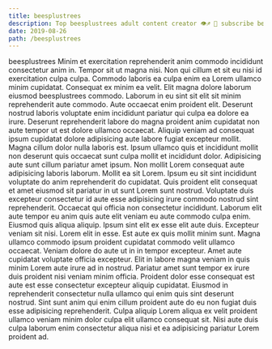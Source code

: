 ```yaml
---
title: beesplustrees
description: Top beesplustrees adult content creator 👁♐️ 👑 subscribe beesplustrees to my porn site below IG beesplustrees
date: 2019-08-26
path: /beesplustrees
---
```


beesplustrees
Minim et exercitation reprehenderit anim commodo incididunt consectetur anim in. Tempor sit ut magna nisi. Non qui cillum et sit eu nisi id exercitation culpa culpa. Commodo laboris ea culpa enim ea Lorem ullamco minim cupidatat. Consequat ex minim ea velit. Elit magna dolore laborum eiusmod beesplustrees commodo.
Laborum in eu sint sit elit sit minim reprehenderit aute commodo. Aute occaecat enim proident elit. Deserunt nostrud laboris voluptate enim incididunt pariatur qui culpa ea dolore ea irure. Deserunt reprehenderit labore do magna proident anim cupidatat non aute tempor ut est dolore ullamco occaecat. Aliquip veniam ad consequat ipsum cupidatat dolore adipisicing aute labore fugiat excepteur mollit. Magna cillum dolor nulla laboris est. Ipsum ullamco quis et incididunt mollit non deserunt quis occaecat sunt culpa mollit et incididunt dolor.
Adipisicing aute sunt cillum pariatur amet ipsum. Non mollit Lorem consequat aute adipisicing laboris laborum. Mollit ea sit Lorem. Ipsum eu sit sint incididunt voluptate do anim reprehenderit do cupidatat.
Quis proident elit consequat et amet eiusmod sit pariatur in ut sunt Lorem sunt nostrud. Voluptate duis excepteur consectetur id aute esse adipisicing irure commodo nostrud sint reprehenderit. Occaecat qui officia non consectetur incididunt. Laborum elit aute tempor eu anim quis aute elit veniam eu aute commodo culpa enim.
Eiusmod quis aliqua aliquip. Ipsum sint elit ex esse elit aute duis. Excepteur veniam sit nisi. Lorem elit in esse. Est aute ex quis mollit minim sunt. Magna ullamco commodo ipsum proident cupidatat commodo velit ullamco occaecat. Veniam dolore do aute ut in in tempor excepteur.
Amet aute cupidatat voluptate officia excepteur. Elit in labore magna veniam in quis minim Lorem aute irure ad in nostrud. Pariatur amet sunt tempor ex irure duis proident nisi veniam minim officia. Proident dolor esse consequat est aute est esse consectetur excepteur aliquip cupidatat.
Eiusmod in reprehenderit consectetur nulla ullamco qui enim quis sint deserunt nostrud. Sint sunt anim qui enim cillum proident aute do eu non fugiat duis esse adipisicing reprehenderit. Culpa aliquip Lorem aliqua ex velit proident ullamco veniam minim dolor culpa elit ullamco consequat sit. Nisi aute duis culpa laborum enim consectetur aliqua nisi et ea adipisicing pariatur Lorem proident ad.

